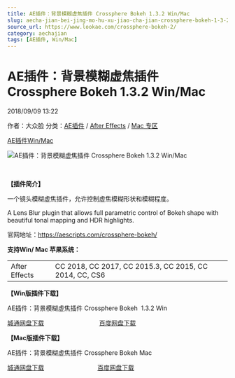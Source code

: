 ```yaml
---
title: AE插件：背景模糊虚焦插件 Crossphere Bokeh 1.3.2 Win/Mac
slug: aecha-jian-bei-jing-mo-hu-xu-jiao-cha-jian-crossphere-bokeh-1-3-2-win-mac
source_url: https://www.lookae.com/crossphere-bokeh-2/
category: aechajian
tags: [AE插件, Win/Mac]
---
```

# AE插件：背景模糊虚焦插件 Crossphere Bokeh 1.3.2 Win/Mac

2018/09/09 13:22

作者：大众脸
分类：[AE插件](https://www.lookae.com/after-effects/aechajian/) / [After Effects](https://www.lookae.com/after-effects/) / [Mac 专区](https://www.lookae.com/mac-osx/)

[AE插件](https://www.lookae.com/tag/ae%e6%8f%92%e4%bb%b6/)[Win/Mac](https://www.lookae.com/tag/winmac/)

![AE插件：背景模糊虚焦插件 Crossphere Bokeh 1.3.2 Win/Mac](https://www.lookae.com/wp-content/uploads/2017/12/Crossphere-Bokeh.jpg "AE插件：背景模糊虚焦插件 Crossphere Bokeh 1.3.2 Win/Mac-LookAE.com")

[﻿](https://cloud.video.taobao.com//play/u/705956171/p/1/e/6/t/1/50056416440.mp4)

**【插件简介】**

一个镜头模糊虚焦插件，允许控制虚焦模糊形状和模糊程度。

A Lens Blur plugin that allows full parametric control of Bokeh shape with beautiful tonal mapping and HDR highlights.

官网地址：https://aescripts.com/crossphere-bokeh/

**支持Win/ Mac 苹果系统：**

|  |  |
| --- | --- |
| After Effects | CC 2018, CC 2017, CC 2015.3, CC 2015, CC 2014, CC, CS6 |

**【Win版插件下载】**

AE插件：背景模糊虚焦插件 Crossphere Bokeh  1.3.2 Win

[城通网盘下载](https://lookae.ctfile.com/fs/680462-308782279)                                [百度网盘下载](https://pan.baidu.com/s/1G8iDLB59jb52d300khhxzQ)

**【Mac版插件下载】**

AE插件：背景模糊虚焦插件 Crossphere Bokeh Mac

[城通网盘下载](https://lookae.ctfile.com/fs/680462-231216341)                               [百度网盘下载](https://pan.baidu.com/s/1geNx4gN)
